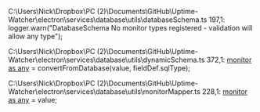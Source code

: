 C:\Users\Nick\Dropbox\PC (2)\Documents\GitHub\Uptime-Watcher\electron\services\database\utils\databaseSchema.ts
197,1: logger.warn("DatabaseSchema No monitor types registered - validation will allow any type");

C:\Users\Nick\Dropbox\PC (2)\Documents\GitHub\Uptime-Watcher\electron\services\database\utils\dynamicSchema.ts
372,1: [monitor as any](fieldDef.sourceField) = convertFromDatabase(value, fieldDef.sqlType);

C:\Users\Nick\Dropbox\PC (2)\Documents\GitHub\Uptime-Watcher\electron\services\database\utils\monitorMapper.ts
228,1: [monitor as any](key) = value;
